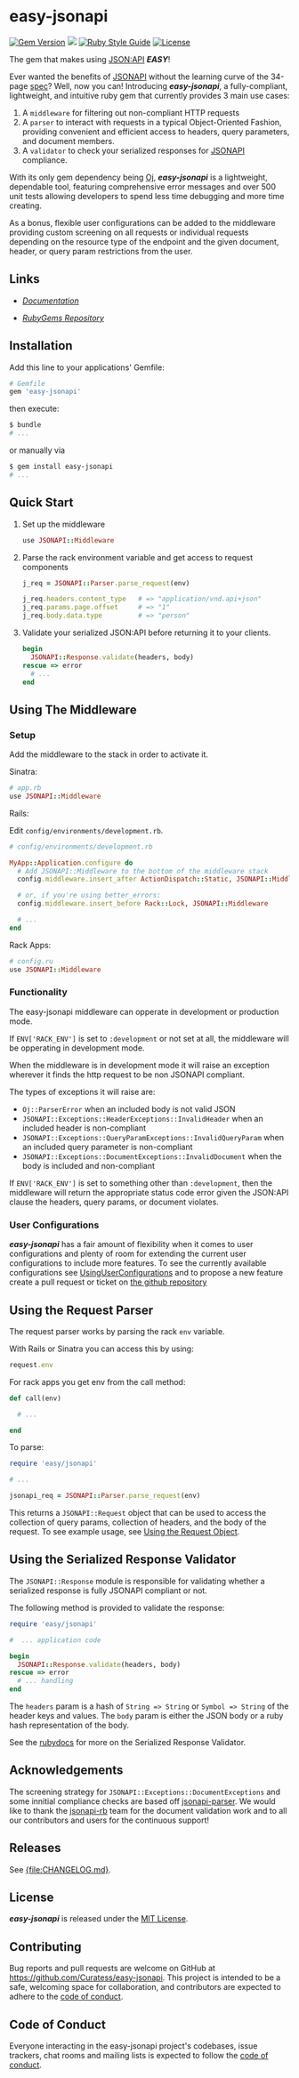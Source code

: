 <!--
# @markup markdown
# @title README
-->

# easy-jsonapi

[![Gem Version](https://badge.fury.io/rb/easy-jsonapi.svg)](https://badge.fury.io/rb/easy-jsonapi)
![](https://ruby-gem-downloads-badge.herokuapp.com/easy-jsonapi?type=total&color=brightgreen)
[![Ruby Style Guide](https://img.shields.io/badge/code_style-rubocop-brightgreen.svg)](https://github.com/rubocop/rubocop)
[![License](https://img.shields.io/github/license/Curatess/easy-jsonapi)](https://img.shields.io)
<!-- [![Build Status](https://secure.travis-ci.org/jsonapi-rb/jsonapi-parser.svg?branch=master)](http://travis-ci.org/jsonapi-rb/parser?branch=master) -->

The gem that makes using [JSON:API](https://jsonapi.org/) ***EASY***!

Ever wanted the benefits of [JSONAPI](https://jsonapi.org/) without the learning curve of the 34-page [spec](https://jsonapi.org/format/)? Well, now you can! Introducing ***easy-jsonapi***, a fully-compliant, lightweight, and intuitive ruby gem that currently provides 3 main use cases:

1. A `middleware` for filtering out non-compliant HTTP requests
2. A `parser` to interact with requests in a typical Object-Oriented Fashion, providing convenient and efficient access to headers, query parameters, and document members.
3. A `validator` to check your serialized responses for [JSONAPI](https://jsonapi.org/) compliance.

With its only gem dependency being [Oj](https://github.com/ohler55/oj), ***easy-jsonapi*** is a lightweight, dependable tool, featuring comprehensive error messages and over 500 unit tests allowing developers to spend less time debugging and more time creating.

As a bonus, flexible user configurations can be added to the middleware providing custom screening on all requests or individual requests depending on the resource type of the endpoint and the given document, header, or query param restrictions from the user.

## Links

- [*Documentation*](https://rubydoc.info/github/Curatess/easy-jsonapi/master)

- [*RubyGems* *Repository*](https://rubygems.org/search?query=easy-jsonapi)

## Installation

Add this line to your applications' Gemfile:

```bash
# Gemfile
gem 'easy-jsonapi'
```

then execute:

```bash
$ bundle
# ...
```

or manually via

```bash
$ gem install easy-jsonapi
# ...
```

## Quick Start

1. Set up the middleware

    ```ruby
    use JSONAPI::Middleware
    ```

2. Parse the rack environment variable and get access to request components

    ```ruby
    j_req = JSONAPI::Parser.parse_request(env)

    j_req.headers.content_type   # => "application/vnd.api+json"
    j_req.params.page.offset     # => "1"
    j_req.body.data.type         # => "person"
    ```

3. Validate your serialized JSON:API before returning it to your clients.

    ```ruby
    begin
      JSONAPI::Response.validate(headers, body)
    rescue => error
      # ...
    end
    ```

## Using The Middleware

### Setup

Add the middleware to the stack in order to activate it.

Sinatra:

```ruby
# app.rb
use JSONAPI::Middleware
```

Rails:

Edit `config/environments/development.rb`.

```ruby
# config/environments/development.rb

MyApp::Application.configure do
  # Add JSONAPI::Middleware to the bottom of the middleware stack
  config.middleware.insert_after ActionDispatch::Static, JSONAPI::Middleware

  # or, if you're using better_errors:
  config.middleware.insert_before Rack::Lock, JSONAPI::Middleware

  # ...
end
```

Rack Apps:

```ruby
# config.ru
use JSONAPI::Middleware
```

### Functionality

The easy-jsonapi middleware can opperate in development or production mode.

If `ENV['RACK_ENV']` is set to `:development` or not set at all, the middleware will be opperating in development mode.

When the middleware is in development mode it will raise an exception wherever it finds the http request to be non JSONAPI compliant.

The types of exceptions it will raise are:

- `Oj::ParserError` when an included body is not valid JSON
- `JSONAPI::Exceptions::HeaderExceptions::InvalidHeader` when an included header is non-compliant
- `JSONAPI::Exceptions::QueryParamExceptions::InvalidQueryParam` when an included query parameter is non-compliant
- `JSONAPI::Exceptions::DocumentExceptions::InvalidDocument` when the body is included and non-compliant

If `ENV['RACK_ENV']` is set to something other than  `:development`, then the middleware will return the appropriate status code error given the JSON:API clause the headers, query params, or document violates.

### User Configurations

***easy-jsonapi*** has a fair amount of flexibility when it comes to user configurations and plenty of room for extending the current user configurations to include more features. To see the currently available configurations see [UsingUserConfigurations](https://github.com/Curatess/easy-jsonapi/blob/production/docs/UsingUserConfigurations.md) and to propose a new feature create a pull request or ticket on [the github repository](https://github.com/Curatess/easy-jsonapi)

## Using the Request Parser

The request parser works by parsing the rack `env` variable.

With Rails or Sinatra you can access this by using:

```ruby
request.env
```

For rack apps you get env from the call method:

```ruby
def call(env)

  # ...

end
```

To parse:

```ruby
require 'easy/jsonapi'

# ...

jsonapi_req = JSONAPI::Parser.parse_request(env)
```

This returns a `JSONAPI::Request` object that can be used to access the collection of query params, collection of headers, and the body of the request. To see example usage, see [Using the Request Object](https://github.com/Curatess/easy-jsonapi/blob/production/docs/UsingTheRequestObject.md).

## Using the Serialized Response Validator

The `JSONAPI::Response` module is responsible for validating whether a serialized response is fully JSONAPI compliant or not.

The following method is provided to validate the response:

```ruby
require 'easy/jsonapi'

#  ... application code

begin
  JSONAPI::Response.validate(headers, body)
rescue => error
  # ... handling
end
```

The `headers` param is a hash of `String => String` or `Symbol => String` of the header keys and values.
The `body` param is either the JSON body or a ruby hash representation of the body.

See the [rubydocs](https://rubydoc.info/github/Curatess/easy-jsonapi/master) for more on the Serialized Response Validator.

## Acknowledgements

The screening strategy for `JSONAPI::Exceptions::DocumentExceptions` and some innitial compliance checks are based off [jsonapi-parser](https://github.com/jsonapi-rb/jsonapi-parser). We would like to thank the [jsonapi-rb](https://github.com/jsonapi-rb) team for the document validation work and to all our contributors and users for the continuous support!

## Releases

See [{file:CHANGELOG.md}](https://github.com/Curatess/easy-jsonapi/blob/production/CHANGELOG.md).

## License

***easy-jsonapi*** is released under the [MIT License](http://www.opensource.org/licenses/MIT).

## Contributing

Bug reports and pull requests are welcome on GitHub at https://github.com/Curatess/easy-jsonapi. This project is intended to be a safe, welcoming space for collaboration, and contributors are expected to adhere to the [code of conduct](https://github.com/Curatess/easy-jsonapi/blob/production/CODE_OF_CONDUCT.md).

## Code of Conduct

Everyone interacting in the easy-jsonapi project's codebases, issue trackers, chat rooms and mailing lists is expected to follow the [code of conduct](https://github.com/Curatess/easy-jsonapi/blob/production/CODE_OF_CONDUCT.md).

